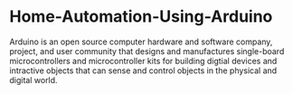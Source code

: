 # Home-Automation-Using-Arduino
Arduino is an open source computer hardware and software company, project, and user community that designs and manufactures single-board microcontrollers and microcontroller kits for building digtial devices and intractive objects that can sense and control objects in the physical and digital world.
